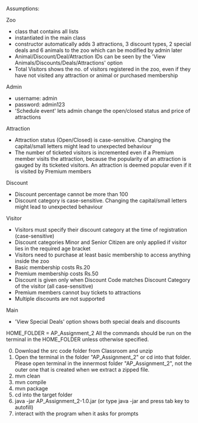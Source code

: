 Assumptions:

Zoo
- class that contains all lists
- instantiated in the main class
- constructor automatically adds 3 attractions, 3 discount types, 2 special deals and 6 animals to the zoo which can be modified by admin later
- Animal/Discount/Deal/Attraction IDs can be seen by the 'View Animals/Discounts/Deals/Attractions' option
- Total Visitors shows the no. of visitors registered in the zoo, even if they have not visited any attraction or animal or purchased membership

Admin
- username: admin
- password: admin123
- 'Schedule event' lets admin change the open/closed status and price of attractions

Attraction
- Attraction status (Open/Closed) is case-sensitive. Changing the capital/small letters might lead to unexpected behaviour
- The number of ticketed visitors is incremented even if a Premium member visits the attraction, because the popularity of an attraction is gauged by its ticketed visitors. An attraction is deemed popular even if it is visited by Premium members

Discount
- Discount percentage cannot be more than 100
- Discount category is case-sensitive. Changing the capital/small letters might lead to unexpected behaviour

Visitor
- Visitors must specify their discount category at the time of registration (case-sensitive)
- Discount categories Minor and Senior Citizen are only applied if visitor lies in the required age bracket
- Visitors need to purchase at least basic membership to access anything inside the zoo
- Basic membership costs Rs.20
- Premium membership costs Rs.50
- Discount is given only when Discount Code matches Discount Category of the visitor (all case-sensitive)
- Premium members cannot buy tickets to attractions
- Multiple discounts are not supported

Main
- 'View Special Deals' option shows both special deals and discounts

HOME_FOLDER = AP_Assignment_2
All the commands should be run on the terminal in the HOME_FOLDER unless otherwise specified.

0) Download the src code folder from Classroom and unzip
1) Open the terminal in the folder "AP_Assignment_2" or cd into that folder. Please open terminal in the innermost folder "AP_Assignment_2", not the outer one that is created when we extract a zipped file.
2) mvn clean
3) mvn compile
4) mvn package
5) cd into the target folder
6) java -jar AP_Assignment_2-1.0.jar (or type java -jar and press tab key to autofill)
7) interact with the program when it asks for prompts

